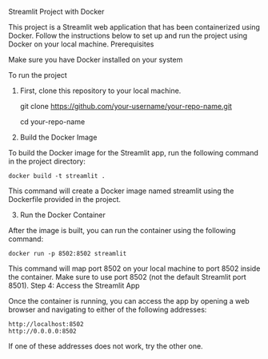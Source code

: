 Streamlit Project with Docker

This project is a Streamlit web application that has been containerized using Docker. Follow the instructions below to set up and run the project using Docker on your local machine.
Prerequisites

Make sure you have Docker installed on your system

To run the project
1. First, clone this repository to your local machine.

    git clone https://github.com/your-username/your-repo-name.git
   
    cd your-repo-name

3. Build the Docker Image

To build the Docker image for the Streamlit app, run the following command in the project directory:

    docker build -t streamlit .

This command will create a Docker image named streamlit using the Dockerfile provided in the project.

3. Run the Docker Container

After the image is built, you can run the container using the following command:

    docker run -p 8502:8502 streamlit

This command will map port 8502 on your local machine to port 8502 inside the container. Make sure to use port 8502 (not the default Streamlit port 8501).
Step 4: Access the Streamlit App

Once the container is running, you can access the app by opening a web browser and navigating to either of the following addresses:

    http://localhost:8502
    http://0.0.0.0:8502

If one of these addresses does not work, try the other one.
